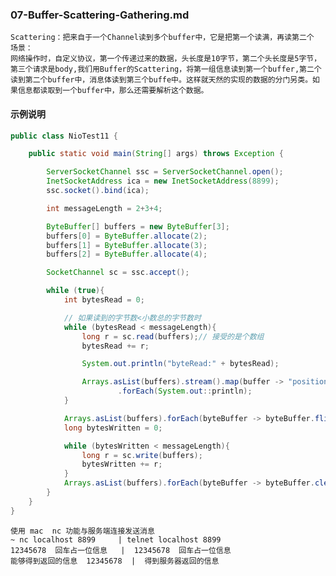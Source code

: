 ### 07-Buffer-Scattering-Gathering.md
    Scattering：把来自于一个Channel读到多个buffer中，它是把第一个读满，再读第二个
    场景：
    网络操作时，自定义协议，第一个传递过来的数据，头长度是10字节，第二个头长度是5字节，第三个请求是body,我们用Buffer的Scattering，将第一组信息读到第一个buffer,第二个读到第二个buffer中，消息体读到第三个buffe中。这样就天然的实现的数据的分门另类。如果信息都读取到一个buffer中，那么还需要解析这个数据。

#### 示例说明
```java
public class NioTest11 {

    public static void main(String[] args) throws Exception {

        ServerSocketChannel ssc = ServerSocketChannel.open();
        InetSocketAddress ica = new InetSocketAddress(8899);
        ssc.socket().bind(ica);

        int messageLength = 2+3+4;

        ByteBuffer[] buffers = new ByteBuffer[3];
        buffers[0] = ByteBuffer.allocate(2);
        buffers[1] = ByteBuffer.allocate(3);
        buffers[2] = ByteBuffer.allocate(4);

        SocketChannel sc = ssc.accept();

        while (true){
            int bytesRead = 0;

            // 如果读到的字节数<小数总的字节数时
            while (bytesRead < messageLength){
                long r = sc.read(buffers);// 接受的是个数组
                bytesRead += r;

                System.out.println("byteRead:" + bytesRead);

                Arrays.asList(buffers).stream().map(buffer -> "position:"+ buffer.position() + ", limit:" + buffer.limit())
                        .forEach(System.out::println);
            }

            Arrays.asList(buffers).forEach(byteBuffer -> byteBuffer.flip());
            long bytesWritten = 0;

            while (bytesWritten < messageLength){
                long r = sc.write(buffers);
                bytesWritten += r;
            }
            Arrays.asList(buffers).forEach(byteBuffer -> byteBuffer.clear());
        }
    }
}
```

    使用 mac  nc 功能与服务端连接发送消息
    ~ nc localhost 8899     | telnet localhost 8899
    12345678  回车占一位信息   |  12345678  回车占一位信息
    能够得到返回的信息  12345678  |  得到服务器返回的信息